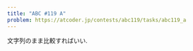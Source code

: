 ```yaml
---
title: "ABC #119 A"
problem: https://atcoder.jp/contests/abc119/tasks/abc119_a
---
```

文字列のまま比較すればいい.
